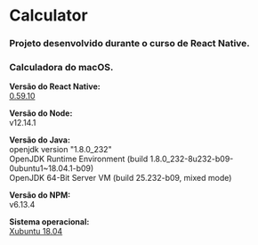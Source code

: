 # Calculator

<h3>Projeto desenvolvido durante o curso de React Native.</h3>
<h3>Calculadora do macOS.</h3>

<b>Versão do React Native:</b><br/>
<a href="https://facebook.github.io/react-native/docs/0.59/getting-started
">0.59.10</a><br>

<b>Versão do Node:</b><br/>
v12.14.1

<b>Versão do Java:</b><br/>
openjdk version "1.8.0_232"<br/>
OpenJDK Runtime Environment (build 1.8.0_232-8u232-b09-0ubuntu1~18.04.1-b09)<br/>
OpenJDK 64-Bit Server VM (build 25.232-b09, mixed mode)<br/>

<b>Versão do NPM:</b><br/>
v6.13.4

<b>Sistema operacional:</b><br/>
<a href="https://xubuntu.org/">Xubuntu 18.04</a>

